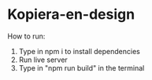 # Kopiera-en-design

How to run:
1. Type in npm i to install dependencies
2. Run live server
3. Type in "npm run build" in the terminal
